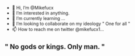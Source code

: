 - 👋 Hi, I’m @Mikefucx
- 👀 I’m interested in anything.
- 🌱 I’m currently learning ...
- 💞️ I’m looking to collaborate on my ideology " One for all "
- 📫 How to reach me on twitter @mikefucx1...

 ## " No gods or kings. Only man. " ##

<!---
Mikefucx/Mikefucx is a ✨ special ✨ repository because its `README.md` (this file) appears on your GitHub profile.
You can click the Preview link to take a look at your changes.
--->
